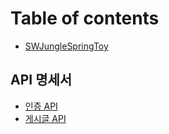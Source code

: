 # Table of contents

* [SWJungleSpringToy](README.md)

## API 명세서

* [인증 API](docs/api/auth)
* [게시글 API](docs/api/post)
